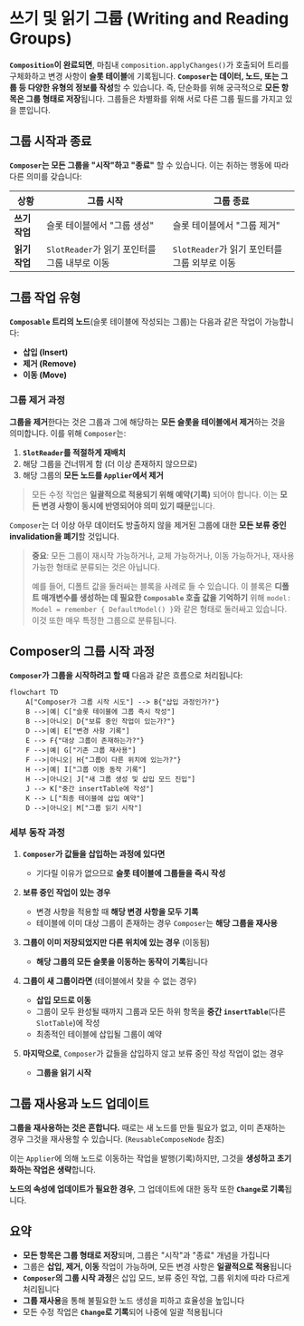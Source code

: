# 쓰기 및 읽기 그룹 (Writing and Reading Groups)

**`Composition`이 완료되면**, 마침내 ```composition.applyChanges()```가 호출되어 트리를 구체화하고 변경 사항이 **슬롯 테이블**에 기록됩니다. **`Composer`는 데이터, 노드, 또는 그룹 등 다양한 유형의 정보를 작성**할 수 있습니다. 즉, 단순화를 위해 궁극적으로 **모든 항목은 그룹 형태로 저장**됩니다. 그룹들은 차별화를 위해 서로 다른 그룹 필드를 가지고 있을 뿐입니다.

## 그룹 시작과 종료

**`Composer`는 모든 그룹을 "시작"하고 "종료"** 할 수 있습니다. 이는 취하는 행동에 따라 다른 의미를 갖습니다:

| 상황 | 그룹 시작 | 그룹 종료 |
|------|----------|----------|
| **쓰기 작업** | 슬롯 테이블에서 "그룹 생성" | 슬롯 테이블에서 "그룹 제거" |
| **읽기 작업** | `SlotReader`가 읽기 포인터를 그룹 내부로 이동 | `SlotReader`가 읽기 포인터를 그룹 외부로 이동 |

## 그룹 작업 유형

**`Composable` 트리의 노드**(슬롯 테이블에 작성되는 그룹)는 다음과 같은 작업이 가능합니다:

- **삽입 (Insert)**
- **제거 (Remove)**
- **이동 (Move)**

### 그룹 제거 과정

**그룹을 제거**한다는 것은 그룹과 그에 해당하는 **모든 슬롯을 테이블에서 제거**하는 것을 의미합니다. 이를 위해 `Composer`는:

1. **`SlotReader`를 적절하게 재배치**
2. 해당 그룹을 건너뛰게 함 (더 이상 존재하지 않으므로)
3. 해당 그룹의 **모든 노드를 `Applier`에서 제거**

> 모든 수정 작업은 **일괄적으로 적용되기 위해 예약(기록)** 되어야 합니다. 이는 **모든 변경 사항이 동시에 반영되어야 의미 있기 때문**입니다.

`Composer`는 더 이상 아무 데이터도 방출하지 않을 제거된 그룹에 대한 **모든 보류 중인 invalidation을 폐기**할 것입니다.

> **중요**: 모든 그룹이 재시작 가능하거나, 교체 가능하거나, 이동 가능하거나, 재사용 가능한 형태로 분류되는 것은 아닙니다. 
> 
> 예를 들어, 디폴트 값을 둘러싸는 블록을 사례로 들 수 있습니다. 이 블록은 **디폴트 매개변수를 생성하는 데 필요한 `Composable` 호출 값을 기억하기** 위해 ```model: Model = remember { DefaultModel() }```와 같은 형태로 둘러싸고 있습니다. 이것 또한 매우 특정한 그룹으로 분류됩니다.

## Composer의 그룹 시작 과정

**`Composer`가 그룹을 시작하려고 할 때** 다음과 같은 흐름으로 처리됩니다:

```mermaid
flowchart TD
    A["Composer가 그룹 시작 시도"] --> B{"삽입 과정인가?"}
    B -->|예| C["슬롯 테이블에 그룹 즉시 작성"]
    B -->|아니오| D{"보류 중인 작업이 있는가?"}
    D -->|예| E["변경 사항 기록"]
    E --> F{"대상 그룹이 존재하는가?"}
    F -->|예| G["기존 그룹 재사용"]
    F -->|아니오| H{"그룹이 다른 위치에 있는가?"}
    H -->|예| I["그룹 이동 동작 기록"]
    H -->|아니오| J["새 그룹 생성 및 삽입 모드 진입"]
    J --> K["중간 insertTable에 작성"]
    K --> L["최종 테이블에 삽입 예약"]
    D -->|아니오| M["그룹 읽기 시작"]
```

### 세부 동작 과정

1. **`Composer`가 값들을 삽입하는 과정에 있다면**
   - 기다릴 이유가 없으므로 **슬롯 테이블에 그룹들을 즉시 작성**

2. **보류 중인 작업이 있는 경우**
   - 변경 사항을 적용할 때 **해당 변경 사항을 모두 기록**
   - 테이블에 이미 대상 그룹이 존재하는 경우 `Composer`는 **해당 그룹을 재사용**

3. **그룹이 이미 저장되었지만 다른 위치에 있는 경우** (이동됨)
   - **해당 그룹의 모든 슬롯을 이동하는 동작이 기록**됩니다

4. **그룹이 새 그룹이라면** (테이블에서 찾을 수 없는 경우)
   - **삽입 모드로 이동**
   - 그룹이 모두 완성될 때까지 그룹과 모든 하위 항목을 **중간 `insertTable`**(다른 `SlotTable`)에 작성
   - 최종적인 테이블에 삽입될 그룹이 예약

5. **마지막으로**, `Composer`가 값들을 삽입하지 않고 보류 중인 작성 작업이 없는 경우
   - **그룹을 읽기 시작**

## 그룹 재사용과 노드 업데이트

**그룹을 재사용하는 것은 흔합니다.** 때로는 새 노드를 만들 필요가 없고, 이미 존재하는 경우 그것을 재사용할 수 있습니다. (`ReusableComposeNode` 참조)

이는 `Applier`에 의해 노드로 이동하는 작업을 발행(기록)하지만, 그것을 **생성하고 초기화하는 작업은 생략**합니다.

**노드의 속성에 업데이트가 필요한 경우**, 그 업데이트에 대한 동작 또한 **`Change`로 기록**됩니다.

## 요약

- **모든 항목은 그룹 형태로 저장**되며, 그룹은 "시작"과 "종료" 개념을 가집니다
- 그룹은 **삽입, 제거, 이동** 작업이 가능하며, 모든 변경 사항은 **일괄적으로 적용**됩니다
- **`Composer`의 그룹 시작 과정**은 삽입 모드, 보류 중인 작업, 그룹 위치에 따라 다르게 처리됩니다
- **그룹 재사용**을 통해 불필요한 노드 생성을 피하고 효율성을 높입니다
- 모든 수정 작업은 **`Change`로 기록**되어 나중에 일괄 적용됩니다